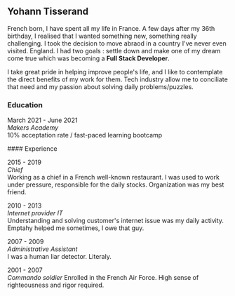 ## Yohann Tisserand

French born, I have spent all my life in France. A few days after my 36th birthday, I realised that I wanted something new, something really challenging. I took the decision to move abraod in a country I've never even visited. England. I had two goals : settle down and make one of my dream come true which was becoming a **Full Stack Developer**. 

I take great pride in helping improve people's life, and I like to contemplate the direct benefits of my work for them. Tech industry allow me to conciliate that need and my passion about solving daily problems/puzzles.

### Education

March 2021 - June 2021</br>
*Makers Academy*</br>
10% acceptation rate / fast-paced learning bootcamp

#### Experience

2015 - 2019</br>
*Chief*</br>
Working as a chief in a French well-known restaurant. I was used to work under pressure, responsible for the daily stocks. Organization was my best friend.

2010 - 2013</br>
*Internet provider IT*</br>
Understanding and solving customer's internet issue was my daily activity. Emptahy helped me sometimes, I owe that guy.

2007 - 2009</br>
*Administrative Assistant*</br>
I was a human liar detector. Literaly.

2001 - 2007</br>
*Commando soldier*
Enrolled in the French Air Force. High sense of righteousness and rigor required.


